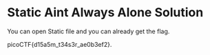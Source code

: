 # Static Aint Always Alone Solution

You can open Static file and you can already get the flag.  

picoCTF{d15a5m_t34s3r_ae0b3ef2}.
